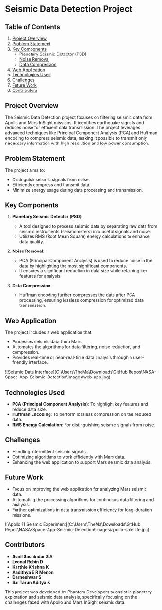 # Seismic Data Detection Project

## Table of Contents
1. [Project Overview](#project-overview)
2. [Problem Statement](#problem-statement)
3. [Key Components](#key-components)
   - [Planetary Seismic Detector (PSD)](#planetary-seismic-detector-psd)
   - [Noise Removal](#noise-removal)
   - [Data Compression](#data-compression)
4. [Web Application](#web-application)
5. [Technologies Used](#technologies-used)
6. [Challenges](#challenges)
7. [Future Work](#future-work)
8. [Contributors](#contributors)

## Project Overview
The Seismic Data Detection project focuses on filtering seismic data from Apollo and Mars InSight missions. It identifies earthquake signals and reduces noise for efficient data transmission. The project leverages advanced techniques like Principal Component Analysis (PCA) and Huffman encoding to compress seismic data, making it possible to transmit only necessary information with high resolution and low power consumption.

## Problem Statement
The project aims to:
- Distinguish seismic signals from noise.
- Efficiently compress and transmit data.
- Minimize energy usage during data processing and transmission.

## Key Components
1. **Planetary Seismic Detector (PSD)**: 
   - A tool designed to process seismic data by separating raw data from seismic instruments (seismometers) into useful signals and noise.
   - Utilizes RMS (Root Mean Square) energy calculations to enhance data quality.

2. **Noise Removal**:
   - PCA (Principal Component Analysis) is used to reduce noise in the data by highlighting the most significant components.
   - It ensures a significant reduction in data size while retaining key features for analysis.

3. **Data Compression**:
   - Huffman encoding further compresses the data after PCA processing, ensuring lossless compression for optimized data transmission.

## Web Application
The project includes a web application that:
- Processes seismic data from Mars.
- Automates the algorithms for data filtering, noise reduction, and compression.
- Provides real-time or near-real-time data analysis through a user-friendly interface.

![Seismic Data Interface](C:\Users\TheMa\Downloads\GitHub Repos\NASA-Space-App-Seismic-Detection\images\web-app.jpg) 

## Technologies Used
- **PCA (Principal Component Analysis)**: To highlight key features and reduce data size.
- **Huffman Encoding**: To perform lossless compression on the reduced data.
- **RMS Energy Calculation**: For distinguishing seismic signals from noise.

## Challenges
- Handling intermittent seismic signals.
- Optimizing algorithms to work efficiently with Mars data.
- Enhancing the web application to support Mars seismic data analysis.

## Future Work
- Focus on improving the web application for analyzing Mars seismic data.
- Automating the processing algorithms for continuous data filtering and analysis.
- Further optimizations in data transmission efficiency for long-duration missions.

![Apollo 11 Seismic Experiment](C:\Users\TheMa\Downloads\GitHub Repos\NASA-Space-App-Seismic-Detection\images\apollo-satellite.jpg) 

## Contributors
- **Sunil Sachindar S A**
- **Leonal Robin D**
- **Karthie Krishna K**
- **Aadithya E R Menon**
- **Darneshwar S**
- **Sai Tarun Aditya K**

This project was developed by Phantom Developers to assist in planetary exploration and seismic data analysis, specifically focusing on the challenges faced with Apollo and Mars InSight seismic data.
